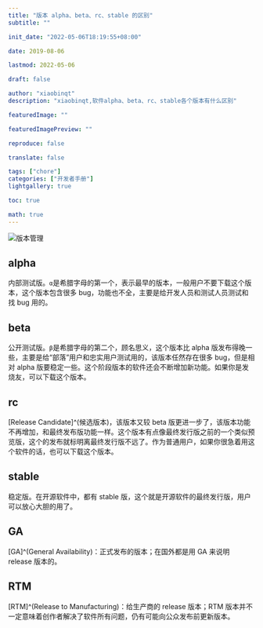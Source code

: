 ```yaml
---
title: "版本 alpha、beta、rc、stable 的区别"
subtitle: ""

init_date: "2022-05-06T18:19:55+08:00"

date: 2019-08-06

lastmod: 2022-05-06

draft: false

author: "xiaobinqt"
description: "xiaobinqt,软件alpha、beta、rc、stable各个版本有什么区别"

featuredImage: ""

featuredImagePreview: ""

reproduce: false

translate: false

tags: ["chore"]
categories: ["开发者手册"]
lightgallery: true

toc: true

math: true
---
```


<!-- author： xiaobinqt -->
<!-- email： xiaobinqt@163.com -->
<!-- https://xiaobinqt.github.io -->
<!-- https://www.xiaobinqt.cn -->


![版本管理](https://cdn.xiaobinqt.cn/xiaobinqt.io/20220506/c73d3c2e74c64edbacdac68d31decc05.png '版本管理')

## alpha

内部测试版。`α`是希腊字母的第一个，表示最早的版本，一般用户不要下载这个版本，这个版本包含很多 bug，功能也不全，主要是给开发人员和测试人员测试和找 bug 用的。

## beta

公开测试版。`β`是希腊字母的第二个，顾名思义，这个版本比 alpha 版发布得晚一些，主要是给“部落”用户和忠实用户测试用的，该版本任然存在很多 bug，但是相对 alpha 版要稳定一些。这个阶段版本的软件还会不断增加新功能。如果你是发烧友，可以下载这个版本。

## rc

[Release Candidate]^(候选版本)，该版本又较 beta 版更进一步了，该版本功能不再增加，和最终发布版功能一样。这个版本有点像最终发行版之前的一个类似预览版，这个的发布就标明离最终发行版不远了。作为普通用户，如果你很急着用这个软件的话，也可以下载这个版本。

## stable

稳定版。在开源软件中，都有 stable 版，这个就是开源软件的最终发行版，用户可以放心大胆的用了。

## GA

[GA]^(General Availability)：正式发布的版本；在国外都是用 GA 来说明 release 版本的。

## RTM

[RTM]^(Release to Manufacturing)：给生产商的 release 版本；RTM 版本并不一定意味着创作者解决了软件所有问题，仍有可能向公众发布前更新版本。

